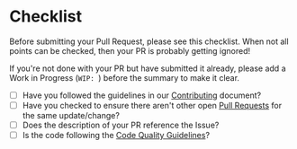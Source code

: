 # Checklist

Before submitting your Pull Request, please see this checklist.
When not all points can be checked, then your PR is probably getting ignored!

If you're not done with your PR but have submitted it already,
please add a Work in Progress (`WIP: `) before the summary to make it clear.

* [ ] Have you followed the guidelines in our [Contributing](./CONTRIBUTING.md) document?
* [ ] Have you checked to ensure there aren't other open [Pull Requests](../../../pulls) for the same update/change?
* [ ] Does the description of your PR reference the Issue?
* [ ] Is the code following the [Code Quality Guidelines](./CONTRIBUTING.md#code-quality)?
